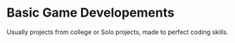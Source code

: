 # Basic Game Developements
 Usually projects from college or Solo projects, made to perfect coding skills.
